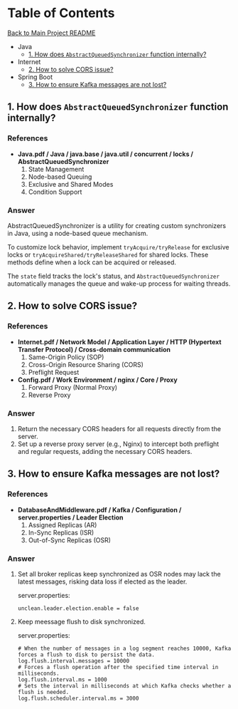 <!-----------------------------------------------------------
Author:  Craig Brown
Version: simi-docs-1.6.0
Source:  https://github.com/saidake/simi-docs
------------------------------------------------------------->
# Table of Contents
[Back to Main Project README](../README.md)  
- Java
  - [1. How does `AbstractQueuedSynchronizer` function internally?](#1-how-does-abstractqueuedsynchronizer-function-internally) 
- Internet
  - [2. How to solve CORS issue?](#2-how-to-solve-cors-issue) 
- Spring Boot 
  - [3. How to ensure Kafka messages are not lost?](#3-how-to-ensure-kafka-messages-are-not-lost)
## 1. How does `AbstractQueuedSynchronizer` function internally?  
<!-- {4} -->
### References
* **Java.pdf / Java / java.base / java.util / concurrent / locks / AbstractQueuedSynchronizer**     
  1. State Management
  2. Node-based Queuing
  3. Exclusive and Shared Modes
  4. Condition Support
### Answer
AbstractQueuedSynchronizer is a utility for creating custom synchronizers in Java, using a node-based queue mechanism.

To customize lock behavior, implement `tryAcquire/tryRelease` for exclusive locks or `tryAcquireShared/tryReleaseShared` for shared locks. 
These methods define when a lock can be acquired or released.

The `state` field tracks the lock's status, and `AbstractQueuedSynchronizer` automatically manages the queue and wake-up process for waiting threads.

## 2. How to solve CORS issue?  
<!-- {3-2} -->
### References
* **Internet.pdf / Network Model / Application Layer / HTTP (Hypertext Transfer Protocol) / Cross-domain communication**
  1. Same-Origin Policy (SOP)
  2. Cross-Origin Resource Sharing (CORS)
  3. Preflight Request
* **Config.pdf / Work Environment / nginx / Core / Proxy**     
  1. Forward Proxy (Normal Proxy)
  2. Reverse Proxy
### Answer
1. Return the necessary CORS headers for all requests directly from the server.
2. Set up a reverse proxy server (e.g., Nginx) to intercept both preflight and regular requests, adding the necessary CORS headers.

## 3. How to ensure Kafka messages are not lost?
<!-- {3} -->
### References
* **DatabaseAndMiddleware.pdf / Kafka / Configuration / server.properties / Leader Election**
  1. Assigned Replicas (AR)
  2. In-Sync Replicas (ISR)
  3. Out-of-Sync Replicas (OSR)

### Answer
1. Set all broker replicas keep synchronized as OSR nodes may lack the latest messages, risking data loss if elected as the leader.  

    server.properties:
    ```properties
    unclean.leader.election.enable = false
    ```
2.  Keep meessage flush to disk synchronized.

    server.properties:
    ```properties
    # When the number of messages in a log segment reaches 10000, Kafka forces a flush to disk to persist the data.
    log.flush.interval.messages = 10000
    # Forces a flush operation after the specified time interval in milliseconds. 
    log.flush.interval.ms = 1000
    # Sets the interval in milliseconds at which Kafka checks whether a flush is needed. 
    log.flush.scheduler.interval.ms = 3000
    ```


